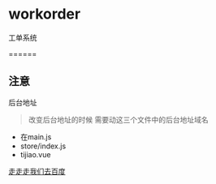 # workorder
工单系统

======
## 注意
后台地址 
>改变后台地址的时候  需要动这三个文件中的后台地址域名

* 在main.js 
* store/index.js 
* tijiao.vue 

[走走走我们去百度]("https://www.baidu.com/")
